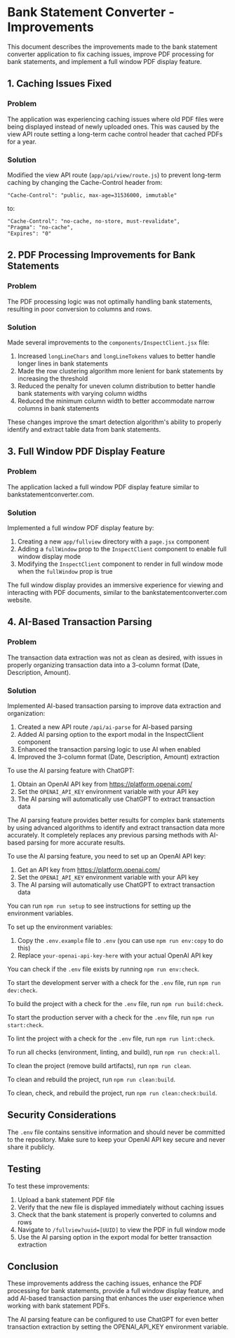 # Bank Statement Converter - Improvements

This document describes the improvements made to the bank statement converter application to fix caching issues, improve PDF processing for bank statements, and implement a full window PDF display feature.

## 1. Caching Issues Fixed

### Problem
The application was experiencing caching issues where old PDF files were being displayed instead of newly uploaded ones. This was caused by the view API route setting a long-term cache control header that cached PDFs for a year.

### Solution
Modified the view API route (`app/api/view/route.js`) to prevent long-term caching by changing the Cache-Control header from:
```
"Cache-Control": "public, max-age=31536000, immutable"
```
to:
```
"Cache-Control": "no-cache, no-store, must-revalidate",
"Pragma": "no-cache",
"Expires": "0"
```

## 2. PDF Processing Improvements for Bank Statements

### Problem
The PDF processing logic was not optimally handling bank statements, resulting in poor conversion to columns and rows.

### Solution
Made several improvements to the `components/InspectClient.jsx` file:

1. Increased `longLineChars` and `longLineTokens` values to better handle longer lines in bank statements
2. Made the row clustering algorithm more lenient for bank statements by increasing the threshold
3. Reduced the penalty for uneven column distribution to better handle bank statements with varying column widths
4. Reduced the minimum column width to better accommodate narrow columns in bank statements

These changes improve the smart detection algorithm's ability to properly identify and extract table data from bank statements.

## 3. Full Window PDF Display Feature

### Problem
The application lacked a full window PDF display feature similar to bankstatementconverter.com.

### Solution
Implemented a full window PDF display feature by:

1. Creating a new `app/fullview` directory with a `page.jsx` component
2. Adding a `fullWindow` prop to the `InspectClient` component to enable full window display mode
3. Modifying the `InspectClient` component to render in full window mode when the `fullWindow` prop is true

The full window display provides an immersive experience for viewing and interacting with PDF documents, similar to the bankstatementconverter.com website.

## 4. AI-Based Transaction Parsing

### Problem
The transaction data extraction was not as clean as desired, with issues in properly organizing transaction data into a 3-column format (Date, Description, Amount).

### Solution
Implemented AI-based transaction parsing to improve data extraction and organization:

1. Created a new API route `/api/ai-parse` for AI-based parsing
2. Added AI parsing option to the export modal in the InspectClient component
3. Enhanced the transaction parsing logic to use AI when enabled
4. Improved the 3-column format (Date, Description, Amount) extraction

To use the AI parsing feature with ChatGPT:

1. Obtain an OpenAI API key from https://platform.openai.com/
2. Set the `OPENAI_API_KEY` environment variable with your API key
3. The AI parsing will automatically use ChatGPT to extract transaction data

The AI parsing feature provides better results for complex bank statements by using advanced algorithms to identify and extract transaction data more accurately. It completely replaces any previous parsing methods with AI-based parsing for more accurate results.

To use the AI parsing feature, you need to set up an OpenAI API key:
1. Get an API key from https://platform.openai.com/
2. Set the `OPENAI_API_KEY` environment variable with your API key
3. The AI parsing will automatically use ChatGPT to extract transaction data

You can run `npm run setup` to see instructions for setting up the environment variables.

To set up the environment variables:
1. Copy the `.env.example` file to `.env` (you can use `npm run env:copy` to do this)
2. Replace `your-openai-api-key-here` with your actual OpenAI API key

You can check if the `.env` file exists by running `npm run env:check`.

To start the development server with a check for the `.env` file, run `npm run dev:check`.

To build the project with a check for the `.env` file, run `npm run build:check`.

To start the production server with a check for the `.env` file, run `npm run start:check`.

To lint the project with a check for the `.env` file, run `npm run lint:check`.

To run all checks (environment, linting, and build), run `npm run check:all`.

To clean the project (remove build artifacts), run `npm run clean`.

To clean and rebuild the project, run `npm run clean:build`.

To clean, check, and rebuild the project, run `npm run clean:check:build`.

## Security Considerations

The `.env` file contains sensitive information and should never be committed to the repository. Make sure to keep your OpenAI API key secure and never share it publicly.

## Testing

To test these improvements:

1. Upload a bank statement PDF file
2. Verify that the new file is displayed immediately without caching issues
3. Check that the bank statement is properly converted to columns and rows
4. Navigate to `/fullview?uuid=[UUID]` to view the PDF in full window mode
5. Use the AI parsing option in the export modal for better transaction extraction

## Conclusion

These improvements address the caching issues, enhance the PDF processing for bank statements, provide a full window display feature, and add AI-based transaction parsing that enhances the user experience when working with bank statement PDFs.

The AI parsing feature can be configured to use ChatGPT for even better transaction extraction by setting the OPENAI_API_KEY environment variable.
